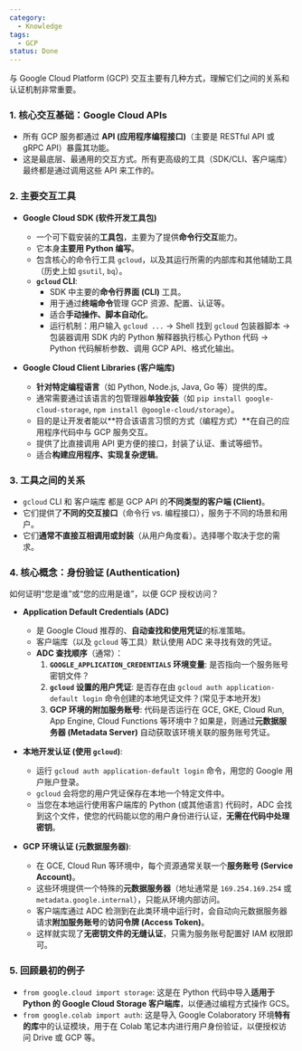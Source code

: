 ```yaml
---
category:
  - Knowledge
tags:
  - GCP
status: Done
---
```

与 Google Cloud Platform (GCP) 交互主要有几种方式，理解它们之间的关系和认证机制非常重要。

### 1. 核心交互基础：Google Cloud APIs

- 所有 GCP 服务都通过 **API (应用程序编程接口)**（主要是 RESTful API 或 gRPC API）暴露其功能。
- 这是最底层、最通用的交互方式。所有更高级的工具（SDK/CLI、客户端库）最终都是通过调用这些 API 来工作的。

### 2. 主要交互工具

- **Google Cloud SDK (软件开发工具包)**
    
    - 一个可下载安装的**工具包**，主要为了提供**命令行交互**能力。
    - 它本身**主要用 Python 编写**。
    - 包含核心的命令行工具 `gcloud`，以及其运行所需的内部库和其他辅助工具（历史上如 `gsutil`, `bq`）。
    - **`gcloud` CLI**:
        - SDK 中主要的**命令行界面 (CLI)** 工具。
        - 用于通过**终端命令**管理 GCP 资源、配置、认证等。
        - 适合**手动操作、脚本自动化**。
        - 运行机制：用户输入 `gcloud ...` -> Shell 找到 `gcloud` 包装器脚本 -> 包装器调用 SDK 内的 Python 解释器执行核心 Python 代码 -> Python 代码解析参数、调用 GCP API、格式化输出。
- **Google Cloud Client Libraries (客户端库)**
    
    - **针对特定编程语言**（如 Python, Node.js, Java, Go 等）提供的库。
    - 通常需要通过该语言的包管理器**单独安装**（如 `pip install google-cloud-storage`, `npm install @google-cloud/storage`）。
    - 目的是让开发者能以**符合该语言习惯的方式（编程方式）**在自己的应用程序代码中与 GCP 服务交互。
    - 提供了比直接调用 API 更方便的接口，封装了认证、重试等细节。
    - 适合**构建应用程序、实现复杂逻辑**。

### 3. 工具之间的关系

- `gcloud` CLI 和 客户端库 都是 GCP API 的**不同类型的客户端 (Client)**。
- 它们提供了**不同的交互接口**（命令行 vs. 编程接口），服务于不同的场景和用户。
- 它们**通常不直接互相调用或封装**（从用户角度看）。选择哪个取决于您的需求。

### 4. 核心概念：身份验证 (Authentication)

如何证明“您是谁”或“您的应用是谁”，以便 GCP 授权访问？

- **Application Default Credentials (ADC)**
    
    - 是 Google Cloud 推荐的、**自动查找和使用凭证**的标准策略。
    - 客户端库（以及 `gcloud` 等工具）默认使用 ADC 来寻找有效的凭证。
    - **ADC 查找顺序**（通常）：
        1. **`GOOGLE_APPLICATION_CREDENTIALS` 环境变量**: 是否指向一个服务账号密钥文件？
        2. **`gcloud` 设置的用户凭证**: 是否存在由 `gcloud auth application-default login` 命令创建的本地凭证文件？(常见于本地开发)
        3. **GCP 环境的附加服务账号**: 代码是否运行在 GCE, GKE, Cloud Run, App Engine, Cloud Functions 等环境中？如果是，则通过**元数据服务器 (Metadata Server)** 自动获取该环境关联的服务账号凭证。
- **本地开发认证 (使用 `gcloud`)**:
    
    - 运行 `gcloud auth application-default login` 命令，用您的 Google 用户账户登录。
    - `gcloud` 会将您的用户凭证保存在本地一个特定文件中。
    - 当您在本地运行使用客户端库的 Python (或其他语言) 代码时，ADC 会找到这个文件，使您的代码能以您的用户身份进行认证，**无需在代码中处理密钥**。
- **GCP 环境认证 (元数据服务器)**:
    
    - 在 GCE, Cloud Run 等环境中，每个资源通常关联一个**服务账号 (Service Account)**。
    - 这些环境提供一个特殊的**元数据服务器**（地址通常是 `169.254.169.254` 或 `metadata.google.internal`），只能从环境内部访问。
    - 客户端库通过 ADC 检测到在此类环境中运行时，会自动向元数据服务器请求**附加服务账号**的**访问令牌 (Access Token)**。
    - 这样就实现了**无密钥文件的无缝认证**，只需为服务账号配置好 IAM 权限即可。

### 5. 回顾最初的例子

- `from google.cloud import storage`: 这是在 Python 代码中导入**适用于 Python 的 Google Cloud Storage 客户端库**，以便通过编程方式操作 GCS。
- `from google.colab import auth`: 这是导入 Google Colaboratory 环境**特有的库**中的认证模块，用于在 Colab 笔记本内进行用户身份验证，以便授权访问 Drive 或 GCP 等。
